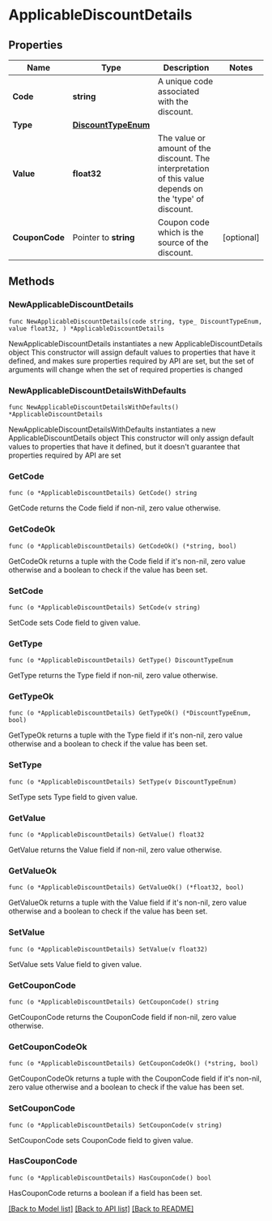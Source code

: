 # ApplicableDiscountDetails

## Properties

Name | Type | Description | Notes
------------ | ------------- | ------------- | -------------
**Code** | **string** | A unique code associated with the discount. | 
**Type** | [**DiscountTypeEnum**](DiscountTypeEnum.md) |  | 
**Value** | **float32** | The value or amount of the discount. The interpretation of this value depends on the &#39;type&#39; of discount.  | 
**CouponCode** | Pointer to **string** | Coupon code which is the source of the discount. | [optional] 

## Methods

### NewApplicableDiscountDetails

`func NewApplicableDiscountDetails(code string, type_ DiscountTypeEnum, value float32, ) *ApplicableDiscountDetails`

NewApplicableDiscountDetails instantiates a new ApplicableDiscountDetails object
This constructor will assign default values to properties that have it defined,
and makes sure properties required by API are set, but the set of arguments
will change when the set of required properties is changed

### NewApplicableDiscountDetailsWithDefaults

`func NewApplicableDiscountDetailsWithDefaults() *ApplicableDiscountDetails`

NewApplicableDiscountDetailsWithDefaults instantiates a new ApplicableDiscountDetails object
This constructor will only assign default values to properties that have it defined,
but it doesn't guarantee that properties required by API are set

### GetCode

`func (o *ApplicableDiscountDetails) GetCode() string`

GetCode returns the Code field if non-nil, zero value otherwise.

### GetCodeOk

`func (o *ApplicableDiscountDetails) GetCodeOk() (*string, bool)`

GetCodeOk returns a tuple with the Code field if it's non-nil, zero value otherwise
and a boolean to check if the value has been set.

### SetCode

`func (o *ApplicableDiscountDetails) SetCode(v string)`

SetCode sets Code field to given value.


### GetType

`func (o *ApplicableDiscountDetails) GetType() DiscountTypeEnum`

GetType returns the Type field if non-nil, zero value otherwise.

### GetTypeOk

`func (o *ApplicableDiscountDetails) GetTypeOk() (*DiscountTypeEnum, bool)`

GetTypeOk returns a tuple with the Type field if it's non-nil, zero value otherwise
and a boolean to check if the value has been set.

### SetType

`func (o *ApplicableDiscountDetails) SetType(v DiscountTypeEnum)`

SetType sets Type field to given value.


### GetValue

`func (o *ApplicableDiscountDetails) GetValue() float32`

GetValue returns the Value field if non-nil, zero value otherwise.

### GetValueOk

`func (o *ApplicableDiscountDetails) GetValueOk() (*float32, bool)`

GetValueOk returns a tuple with the Value field if it's non-nil, zero value otherwise
and a boolean to check if the value has been set.

### SetValue

`func (o *ApplicableDiscountDetails) SetValue(v float32)`

SetValue sets Value field to given value.


### GetCouponCode

`func (o *ApplicableDiscountDetails) GetCouponCode() string`

GetCouponCode returns the CouponCode field if non-nil, zero value otherwise.

### GetCouponCodeOk

`func (o *ApplicableDiscountDetails) GetCouponCodeOk() (*string, bool)`

GetCouponCodeOk returns a tuple with the CouponCode field if it's non-nil, zero value otherwise
and a boolean to check if the value has been set.

### SetCouponCode

`func (o *ApplicableDiscountDetails) SetCouponCode(v string)`

SetCouponCode sets CouponCode field to given value.

### HasCouponCode

`func (o *ApplicableDiscountDetails) HasCouponCode() bool`

HasCouponCode returns a boolean if a field has been set.


[[Back to Model list]](../README.md#documentation-for-models) [[Back to API list]](../README.md#documentation-for-api-endpoints) [[Back to README]](../README.md)


